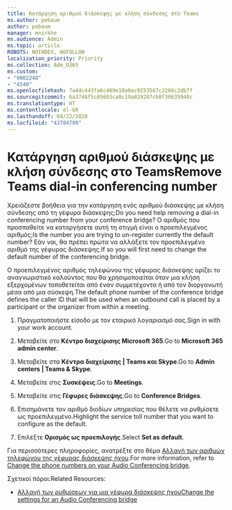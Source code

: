 ```yaml
---
title: Κατάργηση αριθμού διάσκεψης με κλήση σύνδεσης στο Teams
ms.author: pebaum
author: pebaum
manager: mnirkhe
ms.audience: Admin
ms.topic: article
ROBOTS: NOINDEX, NOFOLLOW
localization_priority: Priority
ms.collection: Adm_O365
ms.custom:
- "9002248"
- "4540"
ms.openlocfilehash: 7a44c443fa6c469e10a6ac9253567c2266c2db7f
ms.sourcegitcommit: 6a3748f5c05693ca0c19a829287cb8f30635940c
ms.translationtype: HT
ms.contentlocale: el-GR
ms.lasthandoff: 04/22/2020
ms.locfileid: "43784799"
---
```

# <a name="remove-teams-dial-in-conferencing-number"></a><span data-ttu-id="313b0-102">Κατάργηση αριθμού διάσκεψης με κλήση σύνδεσης στο Teams</span><span class="sxs-lookup"><span data-stu-id="313b0-102">Remove Teams dial-in conferencing number</span></span>

<span data-ttu-id="313b0-103">Χρειάζεστε βοήθεια για την κατάργηση ενός αριθμού διάσκεψης με κλήση σύνδεσης από τη γέφυρα διάσκεψης;</span><span class="sxs-lookup"><span data-stu-id="313b0-103">Do you need help removing a dial-in conferencing number from your conference bridge?</span></span> <span data-ttu-id="313b0-104">Ο αριθμός που προσπαθείτε να καταργήσετε αυτή τη στιγμή είναι ο προεπιλεγμένος αριθμός;</span><span class="sxs-lookup"><span data-stu-id="313b0-104">Is the number you are trying to un-register currently the default number?</span></span> <span data-ttu-id="313b0-105">Εάν ναι, θα πρέπει πρώτα να αλλάξετε τον προεπιλεγμένο αριθμό της γέφυρας διάσκεψης.</span><span class="sxs-lookup"><span data-stu-id="313b0-105">If so you will first need to change the default number of the conferencing bridge.</span></span>

<span data-ttu-id="313b0-106">Ο προεπιλεγμένος αριθμός τηλεφώνου της γέφυρας διάσκεψης ορίζει το αναγνωριστικό καλούντος που θα χρησιμοποιείται όταν μια κλήση εξερχομένων τοποθετείται από έναν συμμετέχοντα ή από τον διοργανωτή μέσα από μια σύσκεψη.</span><span class="sxs-lookup"><span data-stu-id="313b0-106">The default phone number of the conference bridge defines the caller ID that will be used when an outbound call is placed by a participant or the organizer from within a meeting.</span></span>

1. <span data-ttu-id="313b0-107">Πραγματοποιήστε είσοδο με τον εταιρικό λογαριασμό σας.</span><span class="sxs-lookup"><span data-stu-id="313b0-107">Sign in with your work account.</span></span>

2. <span data-ttu-id="313b0-108">Μεταβείτε στο **Κέντρο διαχείρισης Microsoft 365**.</span><span class="sxs-lookup"><span data-stu-id="313b0-108">Go to **Microsoft 365 admin center**.</span></span>

3. <span data-ttu-id="313b0-109">Μεταβείτε στα **Κέντρα διαχείρισης | Teams και Skype**.</span><span class="sxs-lookup"><span data-stu-id="313b0-109">Go to **Admin centers | Teams & Skype**.</span></span>

4. <span data-ttu-id="313b0-110">Μεταβείτε στις **Συσκέψεις**.</span><span class="sxs-lookup"><span data-stu-id="313b0-110">Go to **Meetings**.</span></span>

5. <span data-ttu-id="313b0-111">Μεταβείτε στις **Γέφυρες διάσκεψης**.</span><span class="sxs-lookup"><span data-stu-id="313b0-111">Go to **Conference Bridges**.</span></span>

6. <span data-ttu-id="313b0-112">Επισημάνετε τον αριθμό διοδίων υπηρεσίας που θέλετε να ρυθμίσετε ως προεπιλεγμένο.</span><span class="sxs-lookup"><span data-stu-id="313b0-112">Highlight the service toll number that you want to configure as the default.</span></span>

7. <span data-ttu-id="313b0-113">Επιλέξτε **Ορισμός ως προεπιλογής**.</span><span class="sxs-lookup"><span data-stu-id="313b0-113">Select **Set as default**.</span></span>

<span data-ttu-id="313b0-114">Για περισσότερες πληροφορίες, ανατρέξτε στο θέμα [Αλλαγή των αριθμών τηλεφώνου της γέφυρας διάσκεψης ήχου](https://docs.microsoft.com/microsoftteams/change-the-phone-numbers-on-your-audio-conferencing-bridge).</span><span class="sxs-lookup"><span data-stu-id="313b0-114">For more information, refer to [Change the phone numbers on your Audio Conferencing bridge](https://docs.microsoft.com/microsoftteams/change-the-phone-numbers-on-your-audio-conferencing-bridge).</span></span>

<span data-ttu-id="313b0-115">Σχετικοί πόροι:</span><span class="sxs-lookup"><span data-stu-id="313b0-115">Related Resources:</span></span>

- [<span data-ttu-id="313b0-116">Αλλαγή των ρυθμίσεων για μια γέφυρα διάσκεψης ήχου</span><span class="sxs-lookup"><span data-stu-id="313b0-116">Change the settings for an Audio Conferencing bridge</span></span>](https://docs.microsoft.com/microsoftteams/change-the-settings-for-an-audio-conferencing-bridge)
